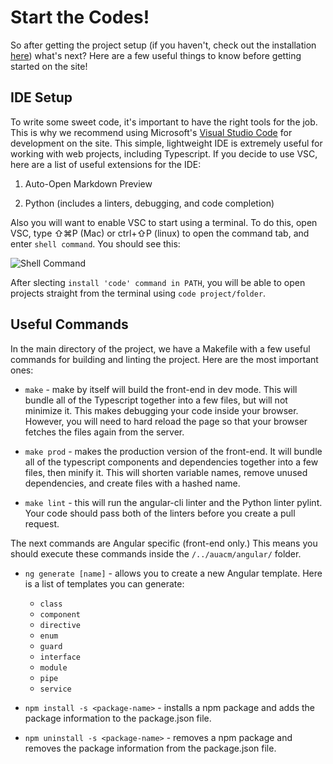 # Start the Codes!

So after getting the project setup (if you haven't, check out the installation [here](https://github.com/AuburnACM/auacm/blob/master/docs/installation.md)) what's next? Here are a few useful things to know before getting started on the site!

## IDE Setup

To write some sweet code, it's important to have the right tools for the job.
This is why we recommend using Microsoft's [Visual Studio Code](https://code.visualstudio.com/) for development on the site.
This simple, lightweight IDE is extremely useful for working with web projects, including Typescript.
If you decide to use VSC, here are a list of useful extensions for the IDE:

1. Auto-Open Markdown Preview

2. Python (includes a linters, debugging, and code completion)

Also you will want to enable VSC to start using a terminal. To do this, open VSC, type ⇧⌘P (Mac) or ctrl+⇧P (linux) to open the command tab, and enter `shell command`. You should see this:

![Shell Command](https://code.visualstudio.com/images/mac_shell-command.png)

After slecting `install 'code' command in PATH`, you will be able to open projects straight from the terminal using `code project/folder`.

## Useful Commands

In the main directory of the project, we have a Makefile with a few useful commands for building and linting the project. Here are the most important ones:

* `make` - make by itself will build the front-end in dev mode. This will bundle all of the Typescript together into a few files, but will not minimize it. This makes debugging your code inside your browser. However, you will need to hard reload the page so that your browser fetches the files again from the server.

* `make prod` - makes the production version of the front-end. It will bundle all of the typescript components and dependencies together into a few files, then minify it. This will shorten variable names, remove unused dependencies, and create files with a hashed name.

* `make lint` - this will run the angular-cli linter and the Python linter pylint. Your code should pass both of the linters before you create a pull request.

The next commands are Angular specific (front-end only.) This means you should execute these commands inside the `/../auacm/angular/` folder.

* `ng generate [name]` - allows you to create a new Angular template. Here is a list of templates you can generate:

   * `class`
   * `component`
   * `directive`
   * `enum`
   * `guard`
   * `interface`
   * `module`
   * `pipe`
   * `service`

* `npm install -s <package-name>` - installs a npm package and adds the package information to the package.json file.

* `npm uninstall -s <package-name>` - removes a npm package and removes the package information from the package.json file.
